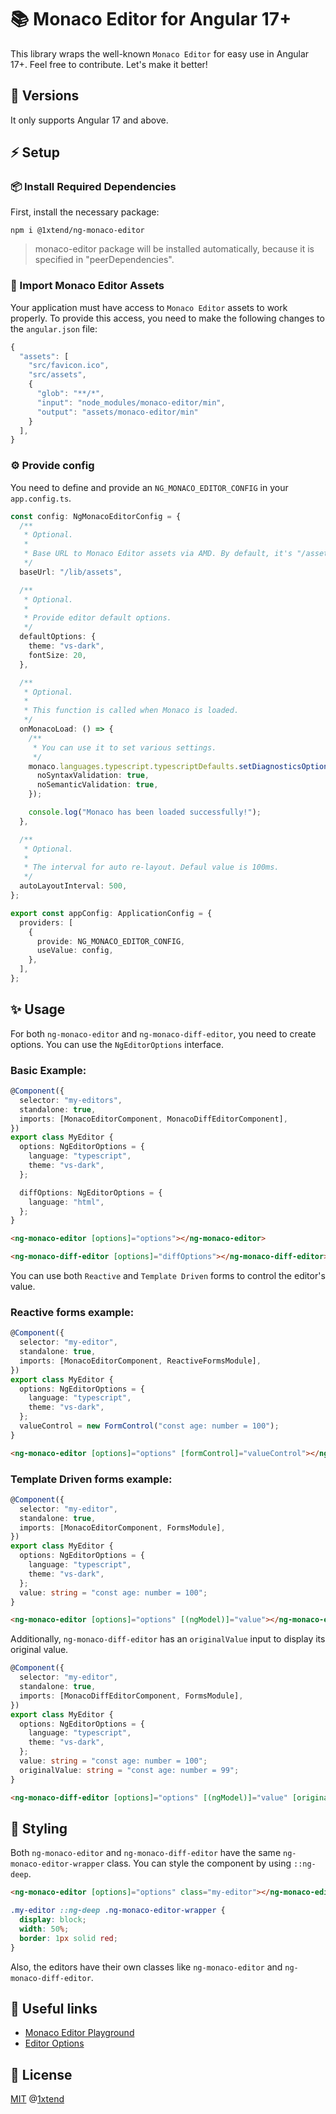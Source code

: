 # 📚 Monaco Editor for Angular 17+

This library wraps the well-known `Monaco Editor` for easy use in Angular 17+. Feel free to contribute. Let's make it better!

## 🎯 Versions

It only supports Angular 17 and above.

## ⚡ Setup

### 📦 Install Required Dependencies

First, install the necessary package:

```
npm i @1xtend/ng-monaco-editor
```

> monaco-editor package will be installed automatically, because it is specified in "peerDependencies".

### 📁 Import Monaco Editor Assets

Your application must have access to `Monaco Editor` assets to work properly. To provide this access, you need to make the following changes to the `angular.json` file:

```typescript
{
  "assets": [
    "src/favicon.ico",
    "src/assets",
    {
      "glob": "**/*",
      "input": "node_modules/monaco-editor/min",
      "output": "assets/monaco-editor/min"
    }
  ],
}
```

### ⚙️ Provide config

You need to define and provide an `NG_MONACO_EDITOR_CONFIG` in your `app.config.ts`.

```typescript
const config: NgMonacoEditorConfig = {
  /**
   * Optional.
   *
   * Base URL to Monaco Editor assets via AMD. By default, it's "/assets", but you can change the path to assets in the previous step.
   */
  baseUrl: "/lib/assets",

  /**
   * Optional.
   *
   * Provide editor default options.
   */
  defaultOptions: {
    theme: "vs-dark",
    fontSize: 20,
  },

  /**
   * Optional.
   *
   * This function is called when Monaco is loaded.
   */
  onMonacoLoad: () => {
    /**
     * You can use it to set various settings.
     */
    monaco.languages.typescript.typescriptDefaults.setDiagnosticsOptions({
      noSyntaxValidation: true,
      noSemanticValidation: true,
    });

    console.log("Monaco has been loaded successfully!");
  },

  /**
   * Optional.
   *
   * The interval for auto re-layout. Defaul value is 100ms.
   */
  autoLayoutInterval: 500,
};

export const appConfig: ApplicationConfig = {
  providers: [
    {
      provide: NG_MONACO_EDITOR_CONFIG,
      useValue: config,
    },
  ],
};
```

## ✨ Usage

For both `ng-monaco-editor` and `ng-monaco-diff-editor`, you need to create options. You can use the `NgEditorOptions` interface.

### Basic Example:

```typescript
@Component({
  selector: "my-editors",
  standalone: true,
  imports: [MonacoEditorComponent, MonacoDiffEditorComponent],
})
export class MyEditor {
  options: NgEditorOptions = {
    language: "typescript",
    theme: "vs-dark",
  };

  diffOptions: NgEditorOptions = {
    language: "html",
  };
}
```

```html
<ng-monaco-editor [options]="options"></ng-monaco-editor>
```

```html
<ng-monaco-diff-editor [options]="diffOptions"></ng-monaco-diff-editor>
```

You can use both `Reactive` and `Template Driven` forms to control the editor's value.

### Reactive forms example:

```typescript
@Component({
  selector: "my-editor",
  standalone: true,
  imports: [MonacoEditorComponent, ReactiveFormsModule],
})
export class MyEditor {
  options: NgEditorOptions = {
    language: "typescript",
    theme: "vs-dark",
  };
  valueControl = new FormControl("const age: number = 100");
}
```

```html
<ng-monaco-editor [options]="options" [formControl]="valueControl"></ng-monaco-editor>
```

### Template Driven forms example:

```typescript
@Component({
  selector: "my-editor",
  standalone: true,
  imports: [MonacoEditorComponent, FormsModule],
})
export class MyEditor {
  options: NgEditorOptions = {
    language: "typescript",
    theme: "vs-dark",
  };
  value: string = "const age: number = 100";
}
```

```html
<ng-monaco-editor [options]="options" [(ngModel)]="value"></ng-monaco-editor>
```

Additionally, `ng-monaco-diff-editor` has an `originalValue` input to display its original value.

```typescript
@Component({
  selector: "my-editor",
  standalone: true,
  imports: [MonacoDiffEditorComponent, FormsModule],
})
export class MyEditor {
  options: NgEditorOptions = {
    language: "typescript",
    theme: "vs-dark",
  };
  value: string = "const age: number = 100";
  originalValue: string = "const age: number = 99";
}
```

```html
<ng-monaco-diff-editor [options]="options" [(ngModel)]="value" [originalValue]="originalValue"></ng-monaco-diff-editor>
```

## 🎨 Styling

Both `ng-monaco-editor` and `ng-monaco-diff-editor` have the same `ng-monaco-editor-wrapper` class. You can style the component by using `::ng-deep`.

```html
<ng-monaco-editor [options]="options" class="my-editor"></ng-monaco-editor>
```

```css
.my-editor ::ng-deep .ng-monaco-editor-wrapper {
  display: block;
  width: 50%;
  border: 1px solid red;
}
```

Also, the editors have their own classes like `ng-monaco-editor` and `ng-monaco-diff-editor`.

## 🔗 Useful links

- [Monaco Editor Playground](https://microsoft.github.io/monaco-editor/playground.html)
- [Editor Options](https://microsoft.github.io/monaco-editor/typedoc/variables/editor.EditorOptions.html)

## 📃 License

[MIT](https://github.com/1xtend/ng-monaco-editor/blob/master/license) @[1xtend](https://github.com/1xtend)
